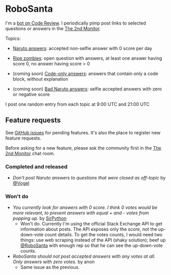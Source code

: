 RoboSanta
=========

I'm a [bot on Code Review][cr-user]. I periodically pimp post links to selected questions or answers in the [The 2nd Monitor][the-2nd-monitor].

Topics:

- [Naruto answers][naruto]: accepted non-selfie answer with 0 score per day

- [Ripe zombies][ripe-zombie]: open question with answers, at least one answer having score 0, no answer having score > 0

- (coming soon) [Code-only answers][code-only-answers]: answers that contain only a code block, without explanation

- (coming soon) [Bad Naruto answers][bad-naruto]: selfie accepted answers with zero or negative score

I post one random entry from each topic at 9:00 UTC and 21:00 UTC

Feature requests
----------------

See [GitHub issues][issues] for pending features. It's also the place to register new feature requests.

Before asking for a new feature, please ask the community first in the [The 2nd Monitor][the-2nd-monitor] chat room.

### Completed and released

- *Don't post Naruto answers to questions that were closed as off-topic* by [@Vogel](http://codereview.stackexchange.com/users/37660/vogel612)

### Won't do

- *You currently look for answers with 0 score. I think 0 votes would be more relevant, to prevent answers with equal + and - votes from popping up.* by [SirPython](http://codereview.stackexchange.com/users/59481/sirpython)
  + Won't do. Currently I'm using the official Stack Exchange API to get information about posts.
    The API exposes only the *score*, not the up-down-vote count details. To get the votes counts,
    I would need two things: use web scraping instead of the API (shaky solution);
    beef up [@RoboSanta](http://codereview.stackexchange.com/users/75639/robosanta) with enough rep
    so that he can see the up-down-vote counts.
- *RoboSanta should not post accepted answers with any votes at all.  Only answers with zero votes.* by anon
  + Same issue as the previous.

[the-2nd-monitor]: http://chat.stackexchange.com/rooms/8595/the-2nd-monitor
[issues]: https://github.com/janosgyerik/robosanta/issues
[cr-user]: http://codereview.stackexchange.com/users/75639/robosanta
[naruto]: http://meta.codereview.stackexchange.com/a/4946/12390
[ripe-zombie]: http://meta.codereview.stackexchange.com/a/4970/12390
[code-only-answers]: http://meta.codereview.stackexchange.com/a/5659/12390
[bad-naruto]: http://meta.codereview.stackexchange.com/a/5660/12390
